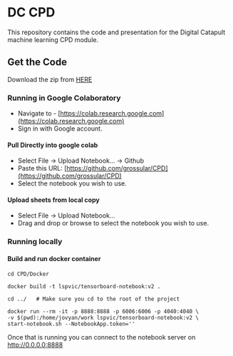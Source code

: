 # DC CPD

This repository contains the code and presentation for the Digital Catapult machine learning CPD module.

## Get the Code

Download the zip from [HERE](https://github.com/grossular/CPD/archive/master.zip)

### Running in Google Colaboratory

 - Navigate to - [https://colab.research.google.com](https://colab.research.google.com)
 - Sign in with Google account.

#### Pull Directly into google colab
- Select File -> Upload Notebook... -> Github
- Paste this URL: [https://github.com/grossular/CPD](https://github.com/grossular/CPD)
- Select the notebook you wish to use.

#### Upload sheets from local copy

 - Select File -> Upload Notebook...
 - Drag and drop or browse to select the notebook you wish to use.

### Running locally

#### Build and run docker container

```
cd CPD/Docker

docker build -t lspvic/tensorboard-notebook:v2 .

cd ../   # Make sure you cd to the root of the project

docker run --rm -it -p 8888:8888 -p 6006:6006 -p 4040:4040 \
-v $(pwd):/home/jovyan/work lspvic/tensorboard-notebook:v2 \
start-notebook.sh --NotebookApp.token=''
```

Once that is running you can connect to the notebook server on http://0.0.0.0:8888
